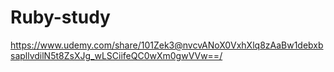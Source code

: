 # Ruby-study
https://www.udemy.com/share/101Zek3@nvcvANoX0VxhXlq8zAaBw1debxbsapllvdilN5t8ZsXJg_wLSCiifeQC0wXm0gwVVw==/
